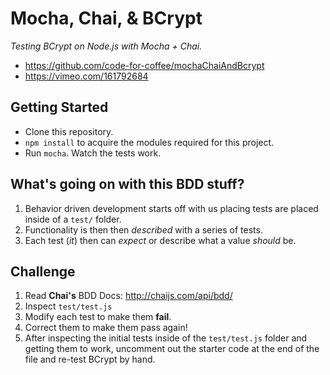 # Mocha, Chai, & BCrypt

*Testing BCrypt on Node.js with Mocha + Chai.*

* https://github.com/code-for-coffee/mochaChaiAndBcrypt
* https://vimeo.com/161792684


## Getting Started

* Clone this repository.
* `npm install` to acquire the modules required for this project.
* Run `mocha`. Watch the tests work.

## What's going on with this BDD stuff?

1. Behavior driven development starts off with us placing tests are placed inside of a `test/` folder.
2. Functionality is then then *described* with a series of tests.
3. Each test (*it*) then can *expect* or describe what a value *should* be.

## Challenge

1. Read **Chai's** BDD Docs: http://chaijs.com/api/bdd/
2. Inspect `test/test.js`
3. Modify each test to make them **fail**.
4. Correct them to make them pass again!
5. After inspecting the initial tests inside of the `test/test.js` folder and getting them to work, uncomment out the starter code at the end of the file and re-test BCrypt by hand.
